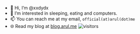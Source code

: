 - 👋 Hi, I’m @xxdydx
- 👀 I’m interested in sleeping, eating and computers.
- 📫 You can reach me at my email, ```official(at)arul(dot)me```
- 🌐 Read my blog at [blog.arul.me](https://blog.arul.me)
![visitors](https://visitor-badge.glitch.me/badge?page_id=page.id&left_color=green&right_color=red)

<!---
arul00/arul00 is a ✨ special ✨ repository because its `README.md` (this file) appears on your GitHub profile.
You can click the Preview link to take a look at your changes.
--->
